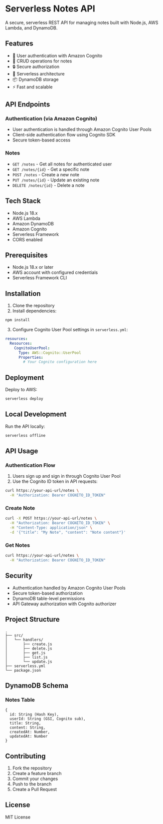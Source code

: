 # Serverless Notes API

A secure, serverless REST API for managing notes built with Node.js, AWS Lambda, and DynamoDB.

## Features

- 🔐 User authentication with Amazon Cognito
- 📝 CRUD operations for notes
- 🔒 Secure authorization
- 🚀 Serverless architecture
- 📦 DynamoDB storage
- ⚡ Fast and scalable

## API Endpoints

### Authentication (via Amazon Cognito)

- User authentication is handled through Amazon Cognito User Pools
- Client-side authentication flow using Cognito SDK
- Secure token-based access

### Notes

- `GET /notes` - Get all notes for authenticated user
- `GET /notes/{id}` - Get a specific note
- `POST /notes` - Create a new note
- `PUT /notes/{id}` - Update an existing note
- `DELETE /notes/{id}` - Delete a note

## Tech Stack

- Node.js 18.x
- AWS Lambda
- Amazon DynamoDB
- Amazon Cognito
- Serverless Framework
- CORS enabled

## Prerequisites

- Node.js 18.x or later
- AWS account with configured credentials
- Serverless Framework CLI

## Installation

1. Clone the repository
2. Install dependencies:
```bash
npm install
```

3. Configure Cognito User Pool settings in `serverless.yml`:
```yaml
resources:
  Resources:
    CognitoUserPool:
      Type: AWS::Cognito::UserPool
      Properties:
        # Your Cognito configuration here
```

## Deployment

Deploy to AWS:
```bash
serverless deploy
```

## Local Development

Run the API locally:
```bash
serverless offline
```

## API Usage

### Authentication Flow

1. Users sign up and sign in through Cognito User Pool
2. Use the Cognito ID token in API requests:
```bash
curl https://your-api-url/notes \
  -H "Authorization: Bearer COGNITO_ID_TOKEN"
```

### Create Note
```bash
curl -X POST https://your-api-url/notes \
  -H "Authorization: Bearer COGNITO_ID_TOKEN" \
  -H "Content-Type: application/json" \
  -d '{"title": "My Note", "content": "Note content"}'
```

### Get Notes
```bash
curl https://your-api-url/notes \
  -H "Authorization: Bearer COGNITO_ID_TOKEN"
```

## Security

- Authentication handled by Amazon Cognito User Pools
- Secure token-based authorization
- DynamoDB table-level permissions
- API Gateway authorization with Cognito authorizer

## Project Structure

```
.
├── src/
│   └── handlers/
│       ├── create.js
│       ├── delete.js
│       ├── get.js
│       ├── list.js
│       └── update.js
├── serverless.yml
└── package.json
```

## DynamoDB Schema

### Notes Table
```
{
  id: String (Hash Key),
  userId: String (GSI, Cognito sub),
  title: String,
  content: String,
  createdAt: Number,
  updatedAt: Number
}
```

## Contributing

1. Fork the repository
2. Create a feature branch
3. Commit your changes
4. Push to the branch
5. Create a Pull Request

## License

MIT License